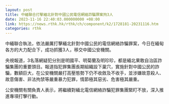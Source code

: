 ```yaml
---
layout: post
title: 中緬聯合打擊緬北針對中國公民電信網絡詐騙罪案拘3人
date: 2023-11-16 22:40:03.000000000 +08:00
link: https://news.rthk.hk/rthk/ch/component/k2/1728181-20231116.htm
categories: rthk
---
```


中緬聯合執法，依法嚴厲打擊緬北針對中國公民的電信網絡詐騙罪案，今日在緬甸各方的大力配合下，成功抓獲3人，移交中國公安機關。

央視報道，3名落網疑犯分別是明國平、明菊蘭及明珍珍，都是緬北果敢自治區詐騙集團的重要頭目。報道指犯罪集團長期組織設下巢穴，實施針對中國公民的詐騙，數額巨大，在公安機關嚴打高壓態勢下仍不收斂及不收手，並涉嫌故意殺人、故意傷害、非法拘禁等嚴重暴力犯罪，情節極其惡劣、危害極其嚴重。

公安機關有關負責人表示，將繼續對緬北電信網絡詐騙犯罪集團緊盯不放，深入推進專項打擊行動。
